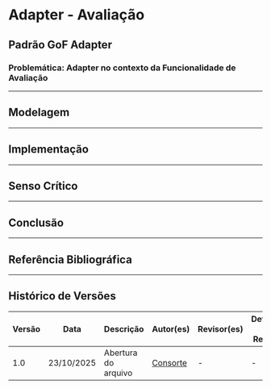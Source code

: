 # Adapter - Avaliação

## Padrão GoF Adapter

### Problemática: Adapter no contexto da Funcionalidade de Avaliação 

---

## Modelagem

---

## Implementação

---

## Senso Crítico

---

## Conclusão

---

## Referência Bibliográfica

---

## Histórico de Versões

| Versão | Data       | Descrição                                | Autor(es)                             | Revisor(es) | Detalhes da Revisão                                                |
| ------ | ---------- | ---------------------------------------- | ------------------------------------- | ----------- | ------------------------------------------------------------------ |
| 1.0    | 23/10/2025 |    Abertura do arquivo     | [Consorte](https://github.com/MVConsorte) | -    | - |